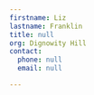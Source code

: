```yaml
---
firstname: Liz
lastname: Franklin
title: null
org: Dignowity Hill
contact:
  phone: null
  email: null

---
```


